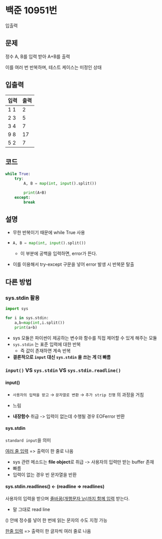 # 백준 10951번

입출력

## 문제

정수 A, B를 입력 받아 A+B를 출력

이를 여러 번 반복하며, 테스트 케이스는 미정인 상태



## 입출력

| 입력 | 출력 |
| ---- | ---- |
| 1 1  | 2    |
| 2 3  | 5    |
| 3 4  | 7    |
| 9 8  | 17   |
| 5 2  | 7    |



## 코드

```python
while True:
    try:
        A, B = map(int, input().split())

        print(A+B)
    except:
        break
```



## 설명

- 무한 반복이기 때문에 while True 사용

- ```python
  A, B = map(int, input().split())
  ```

  - 이 부분에 공백을 입력하면, error가 뜬다.

- 이를 이용해서 try-except 구문을 넣어 error 발생 시 반복문 탈출



## 다른 방법

### sys.stdin 활용

```python
import sys

for i in sys.stdin:
    a,b=map(int,i.split())
    print(a+b)
```

- sys 모듈은 파이썬이 제공하는 변수와 함수를 직접 제어할 수 있게 해주는 모듈
- `sys.stdin` 는 표준 입력에 대한 반복
  - 즉 값이 존재하면 계속 반복
- **결론적으로 `input` 대신 `sys.stdin` 을 쓰는 게 더 빠름**



### `input()` VS `sys.stdin` VS `sys.stdin.readline()`

#### input()

- `사용자의 입력을 받고` → `문자열로 변환` → `추가 strip 진행` 의 과정을 거침

- 느림

- **내장함수** 취급 -> 입력이 없는데 수행될 경우 EOFerror 반환



#### sys.stdin

`standard input`을 의미

<u>여러 줄 입력</u> => 출력이 한 줄로 나옴

- sys 관련 메소드는 **file object**로 취급 -> 사용자의 입력만 받는 buffer 존재
- 빠름
- 입력이 없는 경우 빈 문자열을 반환



#### sys.stdin.readlines() <- (readline => readlines)

사용자의 입력을 받으며 <u>줄바꿈(개행문자 \n)까지 함께 입력</u> 받는다.

- 말 그대로 read line

() 안에 정수를 넣어 한 번에 읽는 문자의 수도 지정 가능

<u>한줄 입력</u> => 출력이 한 글자씩 여러 줄로 나옴
